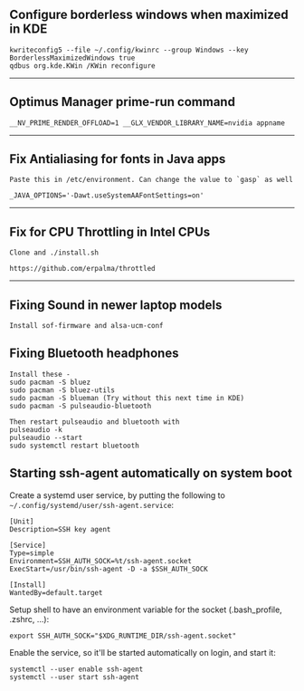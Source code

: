 ## Configure borderless windows when maximized in KDE

```
kwriteconfig5 --file ~/.config/kwinrc --group Windows --key BorderlessMaximizedWindows true
qdbus org.kde.KWin /KWin reconfigure
```
---

## Optimus Manager prime-run command 

```
__NV_PRIME_RENDER_OFFLOAD=1 __GLX_VENDOR_LIBRARY_NAME=nvidia appname
```
---

## Fix Antialiasing for fonts in Java apps

```
Paste this in /etc/environment. Can change the value to `gasp` as well

_JAVA_OPTIONS='-Dawt.useSystemAAFontSettings=on'
```
---

## Fix for CPU Throttling in Intel CPUs

```
Clone and ./install.sh

https://github.com/erpalma/throttled
```
---

## Fixing Sound in newer laptop models

```
Install sof-firmware and alsa-ucm-conf
```

## Fixing Bluetooth headphones

```
Install these - 
sudo pacman -S bluez
sudo pacman -S bluez-utils
sudo pacman -S blueman (Try without this next time in KDE)
sudo pacman -S pulseaudio-bluetooth

Then restart pulseaudio and bluetooth with 
pulseaudio -k
pulseaudio --start
sudo systemctl restart bluetooth
```

## Starting ssh-agent automatically on system boot

Create a systemd user service, by putting the following to `~/.config/systemd/user/ssh-agent.service`:

```
[Unit]
Description=SSH key agent

[Service]
Type=simple
Environment=SSH_AUTH_SOCK=%t/ssh-agent.socket
ExecStart=/usr/bin/ssh-agent -D -a $SSH_AUTH_SOCK

[Install]
WantedBy=default.target
```

Setup shell to have an environment variable for the socket (.bash_profile, .zshrc, ...):

`export SSH_AUTH_SOCK="$XDG_RUNTIME_DIR/ssh-agent.socket"`

Enable the service, so it'll be started automatically on login, and start it:

```
systemctl --user enable ssh-agent
systemctl --user start ssh-agent
```
